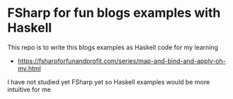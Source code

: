 # FSharp for fun blogs examples with Haskell

This repo is to write this blogs examples as Haskell code for my learning

- https://fsharpforfunandprofit.com/series/map-and-bind-and-apply-oh-my.html

I have not studied yet FSharp yet so Haskell examples would be more intuitive for me
